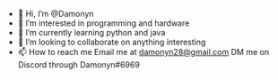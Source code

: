 - 👋 Hi, I’m @Damonyn
- 👀 I’m interested in programming and hardware
- 🌱 I’m currently learning python and java
- 💞️ I’m looking to collaborate on anything interesting
- 📫 How to reach me
Email me at damonyn28@gmail.com
DM me on Discord through Damonyn#6969

<!---
Damonyn/Damonyn is a ✨ special ✨ repository because its `README.md` (this file) appears on your GitHub profile.
You can click the Preview link to take a look at your changes.
--->
